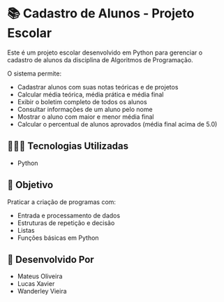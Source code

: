 # 📚 Cadastro de Alunos - Projeto Escolar

Este é um projeto escolar desenvolvido em Python para gerenciar o cadastro de alunos da disciplina de Algoritmos de Programação.

O sistema permite:
- Cadastrar alunos com suas notas teóricas e de projetos
- Calcular média teórica, média prática e média final
- Exibir o boletim completo de todos os alunos
- Consultar informações de um aluno pelo nome
- Mostrar o aluno com maior e menor média final
- Calcular o percentual de alunos aprovados (média final acima de 5.0)

## 👨🏻‍💻 Tecnologias Utilizadas
- Python 

## 📍 Objetivo
Praticar a criação de programas com:
- Entrada e processamento de dados
- Estruturas de repetição e decisão
- Listas
- Funções básicas em Python

## 🙋 Desenvolvido Por
- Mateus Oliveira
- Lucas Xavier
- Wanderley Vieira